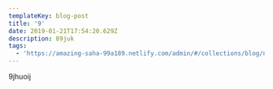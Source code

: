 ```yaml
---
templateKey: blog-post
title: '9'
date: 2019-01-21T17:54:20.629Z
description: 89juk
tags:
  - 'https://amazing-saha-99a189.netlify.com/admin/#/collections/blog/new'
---
```

9jhuoij
